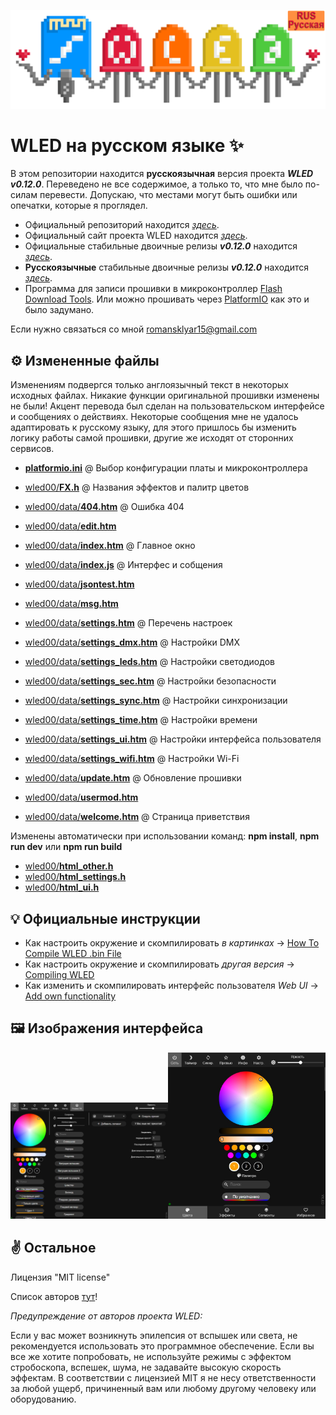 <p align="center">
<img src="/images/ru/wled_logo_akemi_ru.png">
</p>
  
# WLED на русском языке ✨
В этом репозитории находится **русскоязычная** версия проекта ***WLED v0.12.0***. Переведено не все содержимое, а только то, что мне было по-силам перевести. Допускаю, что местами могут быть ошибки или опечатки, которые я проглядел.

- Официальный репозиторий находится [*здесь*](https://github.com/Aircoookie/WLED).
- Официальный сайт проекта WLED находится [*здесь*](https://kno.wled.ge/).
- Официальные стабильные двоичные релизы ***v0.12.0*** находится [*здесь*](https://github.com/Aircoookie/WLED/releases/tag/v0.12.0).
- **Русскоязычные** стабильные двоичные релизы ***v0.12.0*** находится [*здесь*](https://github.com/S-LABc/WLED-RU/releases).
- Программа для записи прошивки в микроконтроллер [Flash Download Tools](https://www.espressif.com/en/support/download/other-tools). Или можно прошивать через [PlatformIO](https://platformio.org/) как это и было задумано.

Если нужно связаться со мной [romansklyar15@gmail.com](mailto:romansklyar15@gmail.com)

## ⚙️ Измененные файлы
Изменениям подвергся только англоязычный текст в некоторых исходных файлах. Никакие функции оригинальной прошивки изменены не были! Акцент перевода был сделан на пользовательском интерфейсе и сообщениях о действиях. Некоторые сообщения мне не удалось адаптировать к русскому языку, для этого пришлось бы изменить логику работы самой прошивки, другие же исходят от сторонних сервисов.
- [**platformio.ini**](https://github.com/S-LABc/WLED-RU/blob/main/platformio.ini) @ Выбор конфигурации платы и микроконтроллера


- [wled00/**FX.h**](https://github.com/S-LABc/WLED-RU/blob/main/wled00/FX.h) @ Названия эффектов и палитр цветов


- [wled00/data/**404.htm**](https://github.com/S-LABc/WLED-RU/blob/main/wled00/data/404.htm) @ Ошибка 404
- [wled00/data/**edit.htm**](https://github.com/S-LABc/WLED-RU/blob/main/wled00/data/edit.htm)
- [wled00/data/**index.htm**](https://github.com/S-LABc/WLED-RU/blob/main/wled00/data/index.js) @ Главное окно
- [wled00/data/**index.js**](https://github.com/S-LABc/WLED-RU/blob/main/wled00/data/index.htm) @ Интерфес и собщения
- [wled00/data/**jsontest.htm**](https://github.com/S-LABc/WLED-RU/blob/main/wled00/data/jsontest.htm)
- [wled00/data/**msg.htm**](https://github.com/S-LABc/WLED-RU/blob/main/wled00/data/msg.htm)
- [wled00/data/**settings.htm**](https://github.com/S-LABc/WLED-RU/blob/main/wled00/data/settings.htm) @ Перечень настроек
- [wled00/data/**settings_dmx.htm**](https://github.com/S-LABc/WLED-RU/blob/main/wled00/data/settings_dmx.htm) @ Настройки DMX
- [wled00/data/**settings_leds.htm**](https://github.com/S-LABc/WLED-RU/blob/main/wled00/data/settings_leds.htm) @ Настройки светодиодов
- [wled00/data/**settings_sec.htm**](https://github.com/S-LABc/WLED-RU/blob/main/wled00/data/settings_sec.htm) @ Настройки безопасности
- [wled00/data/**settings_sync.htm**](https://github.com/S-LABc/WLED-RU/blob/main/wled00/data/settings_sync.htm) @ Настройки синхронизации
- [wled00/data/**settings_time.htm**](https://github.com/S-LABc/WLED-RU/blob/main/wled00/data/settings_time.htm) @ Настройки времени
- [wled00/data/**settings_ui.htm**](https://github.com/S-LABc/WLED-RU/blob/main/wled00/data/settings_ui.htm) @ Настройки интерфейса пользователя
- [wled00/data/**settings_wifi.htm**](https://github.com/S-LABc/WLED-RU/blob/main/wled00/data/settings_wifi.htm) @ Настройки Wi-Fi
- [wled00/data/**update.htm**](https://github.com/S-LABc/WLED-RU/blob/main/wled00/data/update.htm) @ Обновление прошивки
- [wled00/data/**usermod.htm**](https://github.com/S-LABc/WLED-RU/blob/main/wled00/data/usermod.htm)
- [wled00/data/**welcome.htm**](https://github.com/S-LABc/WLED-RU/blob/main/wled00/data/welcome.htm) @ Страница приветствия

Изменены автоматически при использовании команд: **npm install**, **npm run dev** или **npm run build**
- [wled00/**html_other.h**](https://github.com/S-LABc/WLED-RU/blob/main/wled00/html_other.h)
- [wled00/**html_settings.h**](https://github.com/S-LABc/WLED-RU/blob/main/wled00/html_settings.h)
- [wled00/**html_ui.h**](https://github.com/S-LABc/WLED-RU/blob/main/wled00/html_ui.h)

## 💡 Официальные инструкции
- Как настроить окружение и скомпилировать *в картинках* → [How To Compile WLED .bin File](https://github.com/Aircoookie/WLED/wiki/How-To-Compile-WLED-.bin-File)
- Как настроить окружение и скомпилировать *другая версия* → [Compiling WLED](https://github.com/Aircoookie/WLED/wiki/Compiling-WLED)
- Как изменить и скомпилировать интерфейс пользователя *Web UI* → [Add own functionality](https://github.com/Aircoookie/WLED/wiki/Add-own-functionality#changing-web-ui)

## 🖼️ Изображения интерфейса
<img src="/images/ru/wled_desktop_mode.jpg" width="50%"><img src="/images/ru/wled_phone_mode.jpg" width="50%">

## ✌️ Остальное

Лицензия "MIT license"

Список авторов [тут](https://kno.wled.ge/about/contributors/)!

*Предупреждение от авторов проекта WLED:*

Если у вас может возникнуть эпилепсия от вспышек или света, не рекомендуется использовать это программное обеспечение.
Если вы все же хотите попробовать, не используйте режимы с эффектом стробоскопа, вспешек, шума, не задавайте высокую скорость эффектам.
В соответствии с лицензией MIT я не несу ответственности за любой ущерб, причиненный вам или любому другому человеку или оборудованию. 

